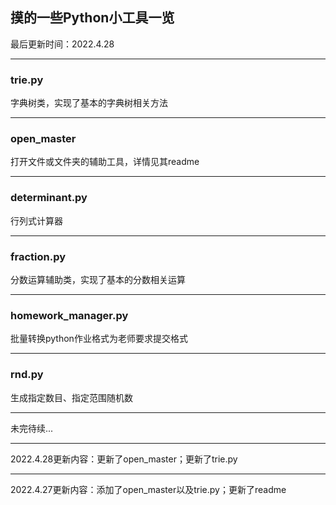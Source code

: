 ## 摸的一些Python小工具一览

最后更新时间：2022.4.28

----

### trie.py

字典树类，实现了基本的字典树相关方法

----

### open_master

打开文件或文件夹的辅助工具，详情见其readme

----

### determinant.py

行列式计算器

----

### fraction.py

分数运算辅助类，实现了基本的分数相关运算

----

### homework_manager.py

批量转换python作业格式为老师要求提交格式

----

### rnd.py

生成指定数目、指定范围随机数

----

未完待续...

----

2022.4.28更新内容：更新了open_master；更新了trie.py

----

2022.4.27更新内容：添加了open_master以及trie.py；更新了readme


